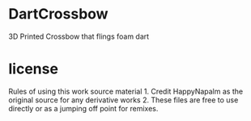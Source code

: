 # DartCrossbow
3D Printed Crossbow that flings foam dart

# license
Rules of using this work source material
	1. Credit HappyNapalm as the original source for any derivative works
	2. These files are free to use directly or as a jumping off point for remixes. 
